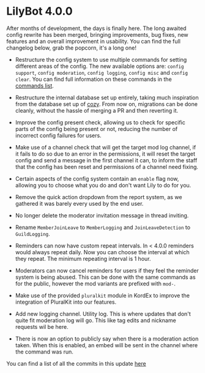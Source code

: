 # LilyBot 4.0.0

After months of development, the days is finally here. The long awaited config rewrite has been merged, bringing 
improvements, bug fixes, new features and an overall improvement in usability.
You can find the full changelog below, grab the popcorn, it's a long one!

* Restructure the config system to use multiple commands for setting different areas of the config. The new available
    options are: `config support`, `config moderation`, `config logging`, `config misc` and `config clear`. You can find
    full information on these commands in the [commands list](/docs/commands.md).

* Restructure the internal database set up entirely, taking much inspiration from the database set up of 
    [cozy](https://github.com/QuiltMC/cozy-discord). From now on, migrations can be done cleanly, without the hassle 
    of merging a PR and then reverting it.

* Improve the config present check, allowing us to check for specific parts of the config being present or not, reducing
    the number of incorrect config failures for users.

* Make use of a channel check that will get the target mod log channel, if it fails to do so due to an error in the 
    permissions, it will reset the target config and send a message in the first channel it can, to inform the staff
    that the config has been reset and permissions of a channel need fixing.

* Certain aspects of the config system contain an `enable` flag now, allowing you to choose what you do and don't want 
    Lily to do for you.

* Remove the quick action dropdown from the report system, as we gathered it was barely every used by the end user.

* No longer delete the moderator invitation message in thread inviting.

* Rename `MemberJoinLeave` to `MemberLogging` and `JoinLeaveDetection` to `GuildLogging`.

* Reminders can now have custom repeat intervals. In < 4.0.0 reminders would always repeat daily. Now you can choose the
    interval at which they repeat. The minimum repeating interval is 1 hour.

* Moderators can now cancel reminders for users if they feel the reminder system is being abused. This can be done with
    the same commands as for the public, however the mod variants are prefixed with `mod-`.

* Make use of the provided `pluralkit` module in KordEx to improve the integration of PluralKit into our features.

* Add new logging channel. Utility log. This is where updates that don't quite fit moderation log will go. This like tag
    edits and nickname requests wil be here.

* There is now an option to publicly say when there is a moderation action taken. When this is enabled, an embed will be
    sent in the channel where the command was run.

You can find a list of all the commits in this update [here](https://github.com/hyacinthbots/LilyBot/compare/v3.5.5...v4.0.0)
